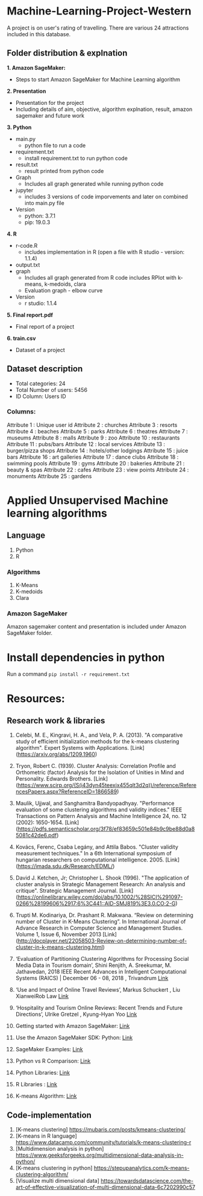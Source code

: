 # Machine-Learning-Project-Western

A project is on user's rating of travelling. There are various 24 attractions included in this database.

## Folder distribution & explnation
**1. Amazon SageMaker:**
- Steps to start Amazon SageMaker for Machine Learning algorithm

**2. Presentation**
- Presentation for the project
- Including details of aim, objective, algorithm explnation, result, amazon sagemaker and future work

**3. Python**
- main.py
	- python file to run a code
- requirement.txt 
	- install requirement.txt to run python code
- result.txt
	- result printed from python code
- Graph
	- Includes all graph generated while running python code
- jupyter
	- includes 3 versions of code imporvements and later on combined into main.py file
- Version
	- python: 3.7.1
	- pip: 19.0.3

**4. R**
- r-code.R
	- includes implementation in R (open a file with R studio - version: 1.1.4)
- output.txt
- graph
	- Includes all graph generated from R code includes RPlot with k-means, k-medoids, clara
	- Evaluation graph - elbow curve
- Version
	- r studio: 1.1.4

**5. Final report.pdf**
- Final report of a project

**6. train.csv**
- Dataset of a project 


## Dataset description
- Total categories: 24
- Total Number of users: 5456
- ID Column: Users ID

### Columns:

Attribute 1 : Unique user id 
Attribute 2 : churches 
Attribute 3 : resorts 
Attribute 4 : beaches 
Attribute 5 : parks 
Attribute 6 : theatres 
Attribute 7 : museums 
Attribute 8 : malls 
Attribute 9 : zoo 
Attribute 10 : restaurants 
Attribute 11 : pubs/bars 
Attribute 12 : local services 
Attribute 13 : burger/pizza shops 
Attribute 14 : hotels/other lodgings 
Attribute 15 : juice bars 
Attribute 16 : art galleries 
Attribute 17 : dance clubs 
Attribute 18 : swimming pools 
Attribute 19 : gyms 
Attribute 20 : bakeries 
Attribute 21 : beauty & spas 
Attribute 22 : cafes 
Attribute 23 : view points 
Attribute 24 : monuments 
Attribute 25 : gardens


# Applied Unsupervised Machine learning algorithms

## Language
1. Python
2. R

### Algorithms
1. K-Means
2. K-medoids
3. Clara

### Amazon SageMaker
Amazon sagemaker content and presentation is included under Amazon SageMaker folder.

# Install dependencies in python
Run a command `pip install -r requirement.txt`

# Resources:

## Research work & libraries
1. Celebi, M. E., Kingravi, H. A., and Vela, P. A. (2013). "A comparative study of efficient initialization methods for the k-means clustering algorithm". Expert Systems with Applications. [Link] (https://arxiv.org/abs/1209.1960)
2. Tryon, Robert C. (1939). Cluster Analysis: Correlation Profile and Orthometric (factor) Analysis for the Isolation of Unities in Mind and Personality. Edwards Brothers. [Link] (https://www.scirp.org/(S(i43dyn45teexjx455qlt3d2q))/reference/ReferencesPapers.aspx?ReferenceID=1866589)
3. Maulik, Ujjwal, and Sanghamitra Bandyopadhyay. "Performance evaluation of some clustering algorithms and validity indices." IEEE Transactions on Pattern Analysis and Machine Intelligence 24, no. 12 (2002): 1650-1654. [Link] (https://pdfs.semanticscholar.org/3f78/ef83659c501e84b9c9be88d0a85081c42de6.pdf)
4. Kovács, Ferenc, Csaba Legány, and Attila Babos. "Cluster validity measurement techniques." In a 6th International symposium of hungarian researchers on computational intelligence. 2005. [Link] (https://imada.sdu.dk/Research/EDML/)
5. David J. Ketchen, Jr; Christopher L. Shook (1996). "The application of cluster analysis in Strategic Management Research: An analysis and critique". Strategic Management Journal. [Link] (https://onlinelibrary.wiley.com/doi/abs/10.1002/%28SICI%291097-0266%28199606%2917:6%3C441::AID-SMJ819%3E3.0.CO;2-G)
6. Trupti M. Kodinariya, Dr. Prashant R. Makwana. “Review on determining number of Cluster in K-Means Clustering”. In International Journal of Advance Research in Computer Science and Management Studies. Volume 1, Issue 6, November 2013 [Link] (http://docplayer.net/22058503-Review-on-determining-number-of-cluster-in-k-means-clustering.html)

7. ‘Evaluation of Partitioning Clustering Algorithms for Processing Social Media Data in Tourism domain’, Shini Renjith, A. Sreekumar, M. Jathavedan, 2018 IEEE Recent Advances in Intelligent Computational Systems (RAICS) | December 06 - 08, 2018 , Trivandrum [Link]()
8. ‘Use and Impact of Online Travel Reviews’, Markus Schuckert , Liu XianweiRob Law [Link](https://ieeexplore.ieee.org/document/8635080)
9. ‘Hospitality and Tourism Online Reviews: Recent Trends and Future Directions’, Ulrike Gretzel , Kyung-Hyan Yoo [Link](https://www.researchgate.net/publication/221357282_Use_and_Impact_of_Online_Travel_Reviews)

10. Getting started with Amazon SageMaker: [Link](https://aws.amazon.com/sagemaker/)
11. Use the Amazon SageMaker SDK: Python: [Link](https://github.com/aws/sagemaker-python-sdk)
12. SageMaker Examples: [Link](https://github.com/awslabs/amazon-sagemakerexamples)
13. Python vs R Comparison: [Link](https://www.dataquest.io/blog/python-vs-r/)
14. Python Libraries: [Link](https://docs.python.org/3/library/)
15. R Libraries : [Link](https://www.datacamp.com/community/tutorials/r-packages-guide)
16. K-means Algorithm: [Link](https://towardsdatascience.com/understanding-k-means-clustering-in-machine-learning-6a6e67336aa1)

## Code-implementation
1. [K-means clustering] https://mubaris.com/posts/kmeans-clustering/
2. [K-means in R language] https://www.datacamp.com/community/tutorials/k-means-clustering-r
3. [Multidimension analysis in python] https://www.geeksforgeeks.org/multidimensional-data-analysis-in-python/
4. [K-means clustering in python] https://stepupanalytics.com/k-means-clustering-algorithm/
5. [Visualize multi dimensional data] https://towardsdatascience.com/the-art-of-effective-visualization-of-multi-dimensional-data-6c7202990c57
